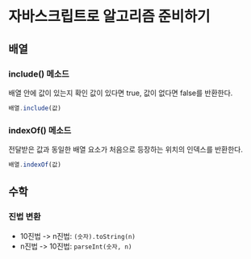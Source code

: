 # 자바스크립트로 알고리즘 준비하기


## 배열
### include() 메소드
배열 안에 값이 있는지 확인
값이 있다면 true, 값이 없다면 false를 반환한다.
```js
배열.include(값)
```
### indexOf() 메소드
전달받은 값과 동일한 배열 요소가 처음으로 등장하는 위치의 인덱스를 반환한다.
```js
배열.indexOf(값)
```

## 수학
### 진법 변환
- 10진법 -> n진법: `(숫자).toString(n)` 
- n진법 -> 10진법: `parseInt(숫자, n)`